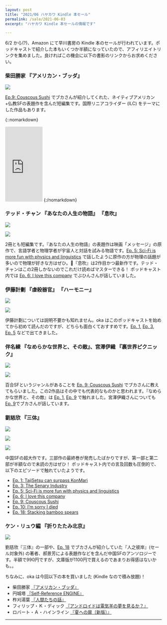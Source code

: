 ```yaml
---
layout: post
title: "2021/06 ハヤカワ Kindle 本セール"
permalink: /sale/2021-06-03
excerpt: "ハヤカワ Kindle 本セールの情報です"

---
```


6/2 から(?)、Amazon にて早川書房の Kindle 本のセールが行われています。ポッドキャストで紹介した本もいくつか半額になっていたので、アフィリエイトリンクを集めました。良ければこの機会に以下の書影のリンクからお求めください。

### 柴田勝家 『アメリカン・ブッダ』

<a href="https://www.amazon.co.jp/%E3%82%A2%E3%83%A1%E3%83%AA%E3%82%AB%E3%83%B3%E3%83%BB%E3%83%96%E3%83%83%E3%83%80-%E3%83%8F%E3%83%A4%E3%82%AB%E3%83%AF%E6%96%87%E5%BA%ABJA-%E6%9F%B4%E7%94%B0-%E5%8B%9D%E5%AE%B6-ebook/dp/B08FX37FYG?__mk_ja_JP=%E3%82%AB%E3%82%BF%E3%82%AB%E3%83%8A&dchild=1&keywords=%E3%82%A2%E3%83%A1%E3%83%AA%E3%82%AB%E3%83%B3%E3%83%BB%E3%83%96%E3%83%83%E3%83%80&qid=1622734917&sr=8-1&linkCode=li2&tag=interaxion0e-22&linkId=42f0ade571c16bed4479ad42b3ca2bdb&language=ja_JP&ref_=as_li_ss_il" target="_blank"><img border="0" src="//ws-fe.amazon-adsystem.com/widgets/q?_encoding=UTF8&ASIN=B08FX37FYG&Format=_SL160_&ID=AsinImage&MarketPlace=JP&ServiceVersion=20070822&WS=1&tag=interaxion0e-22&language=ja_JP" ></a><img src="https://ir-jp.amazon-adsystem.com/e/ir?t=interaxion0e-22&language=ja_JP&l=li2&o=9&a=B08FX37FYG" width="1" height="1" border="0" alt="" style="border:none !important; margin:0px !important;" />

[Ep.9: Couscous Sushi](https://interaxion-podcast.github.io/9) でブカさんが紹介してくれた、ネイティブアメリカン+仏教SFの表題作を含んだ短編集です。国際リニアコライダー (ILC) をテーマにした作品もあります。

{::nomarkdown}
<iframe style="width:120px;height:240px;" marginwidth="0" marginheight="0" scrolling="no" frameborder="0" src="https://rcm-fe.amazon-adsystem.com/e/cm?lt1=_blank&bc1=000000&IS2=1&bg1=FFFFFF&fc1=000000&lc1=0000FF&t=interaxion0e-22&language=ja_JP&o=9&p=8&l=as4&m=amazon&f=ifr&ref=as_ss_li_til&asins=B08FX37FYG&linkId=b4e48ca769e111d16e14ec36ce12bd44"></iframe>
{:/nomarkdown}

### テッド・チャン 『あなたの人生の物語』 『息吹』

<a href="https://www.amazon.co.jp/%E3%81%82%E3%81%AA%E3%81%9F%E3%81%AE%E4%BA%BA%E7%94%9F%E3%81%AE%E7%89%A9%E8%AA%9E-%E3%83%86%E3%83%83%E3%83%89-%E3%83%81%E3%83%A3%E3%83%B3-ebook/dp/B00O2O7JEA?__mk_ja_JP=%E3%82%AB%E3%82%BF%E3%82%AB%E3%83%8A&crid=BENPPEXYZ6FS&dchild=1&keywords=%E3%81%82%E3%81%AA%E3%81%9F%E3%81%AE%E4%BA%BA%E7%94%9F%E3%81%AE%E7%89%A9%E8%AA%9E&qid=1622736179&sprefix=%E3%81%82%E3%81%AA%E3%81%9F%E3%81%AE%E4%BA%BA%E7%94%9F%E3%81%AE%2Caps%2C250&sr=8-1&linkCode=li2&tag=interaxion0e-22&linkId=b7dbad6f5dcb365c3b6f4af1ce6f58aa&language=ja_JP&ref_=as_li_ss_il" target="_blank"><img border="0" src="//ws-fe.amazon-adsystem.com/widgets/q?_encoding=UTF8&ASIN=B00O2O7JEA&Format=_SL160_&ID=AsinImage&MarketPlace=JP&ServiceVersion=20070822&WS=1&tag=interaxion0e-22&language=ja_JP" ></a><img src="https://ir-jp.amazon-adsystem.com/e/ir?t=interaxion0e-22&language=ja_JP&l=li2&o=9&a=B00O2O7JEA" width="1" height="1" border="0" alt="" style="border:none !important; margin:0px !important;" />

<a href="https://www.amazon.co.jp/%E6%81%AF%E5%90%B9-%E3%83%86%E3%83%83%E3%83%89-%E3%83%81%E3%83%A3%E3%83%B3-ebook/dp/B0823T8D4K?__mk_ja_JP=%E3%82%AB%E3%82%BF%E3%82%AB%E3%83%8A&crid=BENPPEXYZ6FS&dchild=1&keywords=%E3%81%82%E3%81%AA%E3%81%9F%E3%81%AE%E4%BA%BA%E7%94%9F%E3%81%AE%E7%89%A9%E8%AA%9E&qid=1622736179&sprefix=%E3%81%82%E3%81%AA%E3%81%9F%E3%81%AE%E4%BA%BA%E7%94%9F%E3%81%AE%2Caps%2C250&sr=8-3&linkCode=li2&tag=interaxion0e-22&linkId=344dff2db86fe9c3b9d1c28bb488b3e6&language=ja_JP&ref_=as_li_ss_il" target="_blank"><img border="0" src="//ws-fe.amazon-adsystem.com/widgets/q?_encoding=UTF8&ASIN=B0823T8D4K&Format=_SL160_&ID=AsinImage&MarketPlace=JP&ServiceVersion=20070822&WS=1&tag=interaxion0e-22&language=ja_JP" ></a><img src="https://ir-jp.amazon-adsystem.com/e/ir?t=interaxion0e-22&language=ja_JP&l=li2&o=9&a=B0823T8D4K" width="1" height="1" border="0" alt="" style="border:none !important; margin:0px !important;" />

2冊とも短編集です。『あなたの人生の物語』の表題作は映画「メッセージ」の原作で、言語学者と物理学者が宇宙人と対話を試みる物語です。[Ep. 5: Sci-Fi is more fun with physics and linguistics](https://interaxion-podcast.github.io/5) で話したように原作の方が物理の話題が多いので物理が好きな方はぜひ。『息吹』は2作目かつ最新作です。テッド・チャンはこの2冊しかないのでこれだけ読めばマスターできる！ ポッドキャスト内では [Ep. 6: I love this company](https://interaxion-podcast.github.io/6) でぶひんさんが話していました。

### 伊藤計劃 『虐殺器官』 『ハーモニー』

<a href="https://www.amazon.co.jp/%E8%99%90%E6%AE%BA%E5%99%A8%E5%AE%98-%E3%83%8F%E3%83%A4%E3%82%AB%E3%83%AF%E6%96%87%E5%BA%ABJA-%E4%BC%8A%E8%97%A4-%E8%A8%88%E5%8A%83-ebook/dp/B009DEMA02?__mk_ja_JP=%E3%82%AB%E3%82%BF%E3%82%AB%E3%83%8A&dchild=1&keywords=%E8%99%90%E6%AE%BA%E5%99%A8%E5%AE%98&qid=1622736693&s=digital-text&sr=1-3&linkCode=li2&tag=interaxion0e-22&linkId=a47fbd5c69fffa3d45ec91b258eb98d2&language=ja_JP&ref_=as_li_ss_il" target="_blank"><img border="0" src="//ws-fe.amazon-adsystem.com/widgets/q?_encoding=UTF8&ASIN=B009DEMA02&Format=_SL160_&ID=AsinImage&MarketPlace=JP&ServiceVersion=20070822&WS=1&tag=interaxion0e-22&language=ja_JP" ></a><img src="https://ir-jp.amazon-adsystem.com/e/ir?t=interaxion0e-22&language=ja_JP&l=li2&o=9&a=B009DEMA02" width="1" height="1" border="0" alt="" style="border:none !important; margin:0px !important;" />

<a href="https://www.amazon.co.jp/%E3%83%8F%E3%83%BC%E3%83%A2%E3%83%8B%E3%83%BC-%E3%83%8F%E3%83%A4%E3%82%AB%E3%83%AF%E6%96%87%E5%BA%ABJA-%E4%BC%8A%E8%97%A4-%E8%A8%88%E5%8A%83-ebook/dp/B009DEMA1Q?__mk_ja_JP=%E3%82%AB%E3%82%BF%E3%82%AB%E3%83%8A&dchild=1&keywords=%E8%99%90%E6%AE%BA%E5%99%A8%E5%AE%98&qid=1622736693&s=digital-text&sr=1-10&linkCode=li2&tag=interaxion0e-22&linkId=9ed883357608a2c0bb6066483c00e2cb&language=ja_JP&ref_=as_li_ss_il" target="_blank"><img border="0" src="//ws-fe.amazon-adsystem.com/widgets/q?_encoding=UTF8&ASIN=B009DEMA1Q&Format=_SL160_&ID=AsinImage&MarketPlace=JP&ServiceVersion=20070822&WS=1&tag=interaxion0e-22&language=ja_JP" ></a><img src="https://ir-jp.amazon-adsystem.com/e/ir?t=interaxion0e-22&language=ja_JP&l=li2&o=9&a=B009DEMA1Q" width="1" height="1" border="0" alt="" style="border:none !important; margin:0px !important;" />

伊藤計劃については説明不要かも知れません。oka はこのポッドキャストを始めてから初めて読んだのですが、どちらも面白くておすすめです。[Ep. 1](https://interaxion-podcast.github.io/1), [Ep. 3](https://interaxion-podcast.github.io/3), [Ep. 5](https://interaxion-podcast.github.io/5) などで出てきました。

### 伴名練 『なめらかな世界と、その敵』、宮澤伊織 『裏世界ピクニック』

<a href="https://www.amazon.co.jp/%E3%81%AA%E3%82%81%E3%82%89%E3%81%8B%E3%81%AA%E4%B8%96%E7%95%8C%E3%81%A8%E3%80%81%E3%81%9D%E3%81%AE%E6%95%B5-%E4%BC%B4%E5%90%8D-%E7%B7%B4-ebook/dp/B07WHSZMFC?__mk_ja_JP=%E3%82%AB%E3%82%BF%E3%82%AB%E3%83%8A&dchild=1&keywords=%E3%83%8F%E3%83%A4%E3%82%AB%E3%83%AF&qid=1622738060&sr=8-26&linkCode=li2&tag=interaxion0e-22&linkId=59f7c5a3c9928a7f3721f2df5e024732&language=ja_JP&ref_=as_li_ss_il" target="_blank"><img border="0" src="//ws-fe.amazon-adsystem.com/widgets/q?_encoding=UTF8&ASIN=B07WHSZMFC&Format=_SL160_&ID=AsinImage&MarketPlace=JP&ServiceVersion=20070822&WS=1&tag=interaxion0e-22&language=ja_JP" ></a><img src="https://ir-jp.amazon-adsystem.com/e/ir?t=interaxion0e-22&language=ja_JP&l=li2&o=9&a=B07WHSZMFC" width="1" height="1" border="0" alt="" style="border:none !important; margin:0px !important;" />

<a href="https://www.amazon.co.jp/%E8%A3%8F%E4%B8%96%E7%95%8C%E3%83%94%E3%82%AF%E3%83%8B%E3%83%83%E3%82%AF-%E3%81%B5%E3%81%9F%E3%82%8A%E3%81%AE%E6%80%AA%E7%95%B0%E6%8E%A2%E6%A4%9C%E3%83%95%E3%82%A1%E3%82%A4%E3%83%AB-%E3%83%8F%E3%83%A4%E3%82%AB%E3%83%AF%E6%96%87%E5%BA%ABJA-%E5%AE%AE%E6%BE%A4-%E4%BC%8A%E7%B9%94-ebook/dp/B06WW74Q43?__mk_ja_JP=%E3%82%AB%E3%82%BF%E3%82%AB%E3%83%8A&dchild=1&keywords=%E7%99%BE%E5%90%88SF&qid=1622738146&sr=8-36&linkCode=li2&tag=interaxion0e-22&linkId=f0a10d90022763305387a40cd5636e8a&language=ja_JP&ref_=as_li_ss_il" target="_blank"><img border="0" src="//ws-fe.amazon-adsystem.com/widgets/q?_encoding=UTF8&ASIN=B06WW74Q43&Format=_SL160_&ID=AsinImage&MarketPlace=JP&ServiceVersion=20070822&WS=1&tag=interaxion0e-22&language=ja_JP" ></a><img src="https://ir-jp.amazon-adsystem.com/e/ir?t=interaxion0e-22&language=ja_JP&l=li2&o=9&a=B06WW74Q43" width="1" height="1" border="0" alt="" style="border:none !important; margin:0px !important;" />

百合SFというジャンルがあることを [Ep. 9: Couscous Sushi](https://interaxion-podcast.github.io/9) でブカさんに教えてもらいました。この2作品はその中でも代表的なものかと思われます。『なめらかな世界と、その敵』は [Ep. 1](https://interaxion-podcast.github.io/1), [Ep. 9](https://interaxion-podcast.github.io/9) で触れました。宮澤伊織さんについても[Ep. 9](https://interaxion-podcast.github.io/9)でブカさんが話しています。

### 劉慈欣 『三体』

<a href="https://www.amazon.co.jp/%E4%B8%89%E4%BD%93-%E5%8A%89-%E6%85%88%E6%AC%A3-ebook/dp/B07TS9XTSD?__mk_ja_JP=%E3%82%AB%E3%82%BF%E3%82%AB%E3%83%8A&dchild=1&keywords=%E4%B8%89%E4%BD%93&qid=1622737697&sr=8-3&linkCode=li2&tag=interaxion0e-22&linkId=6b7d7044140807419b23b84bfb25f072&language=ja_JP&ref_=as_li_ss_il" target="_blank"><img border="0" src="//ws-fe.amazon-adsystem.com/widgets/q?_encoding=UTF8&ASIN=B07TS9XTSD&Format=_SL160_&ID=AsinImage&MarketPlace=JP&ServiceVersion=20070822&WS=1&tag=interaxion0e-22&language=ja_JP" ></a><img src="https://ir-jp.amazon-adsystem.com/e/ir?t=interaxion0e-22&language=ja_JP&l=li2&o=9&a=B07TS9XTSD" width="1" height="1" border="0" alt="" style="border:none !important; margin:0px !important;" />

<a href="https://www.amazon.co.jp/%E4%B8%89%E4%BD%93%E2%85%A1-%E9%BB%92%E6%9A%97%E6%A3%AE%E6%9E%97%EF%BC%88%E4%B8%8A%EF%BC%89-%E5%8A%89-%E6%85%88%E6%AC%A3-ebook/dp/B089M77R61?__mk_ja_JP=%E3%82%AB%E3%82%BF%E3%82%AB%E3%83%8A&dchild=1&keywords=%E4%B8%89%E4%BD%93&qid=1622737697&sr=8-4&linkCode=li2&tag=interaxion0e-22&linkId=c28588fc3c9082f21793b0ced448653d&language=ja_JP&ref_=as_li_ss_il" target="_blank"><img border="0" src="//ws-fe.amazon-adsystem.com/widgets/q?_encoding=UTF8&ASIN=B089M77R61&Format=_SL160_&ID=AsinImage&MarketPlace=JP&ServiceVersion=20070822&WS=1&tag=interaxion0e-22&language=ja_JP" ></a><img src="https://ir-jp.amazon-adsystem.com/e/ir?t=interaxion0e-22&language=ja_JP&l=li2&o=9&a=B089M77R61" width="1" height="1" border="0" alt="" style="border:none !important; margin:0px !important;" />

<a href="https://www.amazon.co.jp/%E4%B8%89%E4%BD%93%E2%85%A1-%E9%BB%92%E6%9A%97%E6%A3%AE%E6%9E%97%EF%BC%88%E4%B8%8B%EF%BC%89-%E5%8A%89-%E6%85%88%E6%AC%A3-ebook/dp/B089M7M21Q?__mk_ja_JP=%E3%82%AB%E3%82%BF%E3%82%AB%E3%83%8A&dchild=1&keywords=%E4%B8%89%E4%BD%93&qid=1622737697&sr=8-5&linkCode=li2&tag=interaxion0e-22&linkId=2bf191e6221830c7066e43ea2ac58e00&language=ja_JP&ref_=as_li_ss_il" target="_blank"><img border="0" src="//ws-fe.amazon-adsystem.com/widgets/q?_encoding=UTF8&ASIN=B089M7M21Q&Format=_SL160_&ID=AsinImage&MarketPlace=JP&ServiceVersion=20070822&WS=1&tag=interaxion0e-22&language=ja_JP" ></a><img src="https://ir-jp.amazon-adsystem.com/e/ir?t=interaxion0e-22&language=ja_JP&l=li2&o=9&a=B089M7M21Q" width="1" height="1" border="0" alt="" style="border:none !important; margin:0px !important;" />

中国SFの超大作です。三部作の最終巻が発売したばかりですが、第一部と第二部が半額なので未読の方はぜひ！ ポッドキャスト内での言及回数も圧倒的で、以下のエピソードで触れていたようです。

- [Ep. 1: TajiSetsu can surpass KonMari](https://interaxion-podcast.github.io/1)
- [Ep. 3: The Senary Industry](https://interaxion-podcast.github.io/3)
- [Ep. 5: Sci-Fi is more fun with physics and linguistics](https://interaxion-podcast.github.io/5)
- [Ep. 6: I love this company](https://interaxion-podcast.github.io/6)
- [Ep. 9: Couscous Sushi](https://interaxion-podcast.github.io/9)
- [Ep. 10: I’m sorry I died](https://interaxion-podcast.github.io/10)
- [Ep. 18: Stacking bamboo spears](https://interaxion-podcast.github.io/18)

### ケン・リュウ編 『折りたたみ北京』

<a href="https://www.amazon.co.jp/%E6%8A%98%E3%82%8A%E3%81%9F%E3%81%9F%E3%81%BF%E5%8C%97%E4%BA%AC-%E7%8F%BE%E4%BB%A3%E4%B8%AD%E5%9B%BDSF%E3%82%A2%E3%83%B3%E3%82%BD%E3%83%AD%E3%82%B8%E3%83%BC-%E6%96%B0%E2%98%86%E3%83%8F%E3%83%A4%E3%82%AB%E3%83%AF%E3%83%BB%EF%BC%B3%EF%BC%A6%E3%83%BB%E3%82%B7%E3%83%AA%E3%83%BC%E3%82%BA-%E3%82%B1%E3%83%B3-%E3%83%AA%E3%83%A5%E3%82%A6-ebook/dp/B079YRCKWM?__mk_ja_JP=%E3%82%AB%E3%82%BF%E3%82%AB%E3%83%8A&dchild=1&keywords=%E6%8A%98%E3%82%8A%E3%81%9F%E3%81%9F%E3%81%BF%E5%8C%97%E4%BA%AC&qid=1622739491&sr=8-2&linkCode=li2&tag=interaxion0e-22&linkId=64c83f5fad303da76f21ef3d6f17d205&language=ja_JP&ref_=as_li_ss_il" target="_blank"><img border="0" src="//ws-fe.amazon-adsystem.com/widgets/q?_encoding=UTF8&ASIN=B079YRCKWM&Format=_SL160_&ID=AsinImage&MarketPlace=JP&ServiceVersion=20070822&WS=1&tag=interaxion0e-22&language=ja_JP" ></a><img src="https://ir-jp.amazon-adsystem.com/e/ir?t=interaxion0e-22&language=ja_JP&l=li2&o=9&a=B079YRCKWM" width="1" height="1" border="0" alt="" style="border:none !important; margin:0px !important;" />

劉慈欣『三体』の一部や、[Ep. 18](https://interaxion-podcast.github.io/18) でブカさんが紹介していた『人之彼岸』(セール対象外) の著者、郝景芳による表題作などを含んだ中国SFのアンソロジーです。半額で990円ですが、文庫版が1100円で買えるのであまりお得感はないかも。。

ちなみに、oka は今回以下の本を買いました (Kindle なので積み放題)！

- 柴田勝家 [『アメリカン・ブッダ』](https://amzn.to/3piNFIy)
- 円城塔 [『Self-Reference ENGINE』](https://amzn.to/3iecsvO)
- 柞刈湯葉 [『人間たちの話』](https://amzn.to/3w16P88)
- フィリップ・Ｋ・ディック [『アンドロイドは電気羊の夢を見るか？』](https://amzn.to/3fKpdwq)
- ロバート・Ａ・ハインライン [『夏への扉〔新版〕』](https://amzn.to/3gaU2JR)

---
